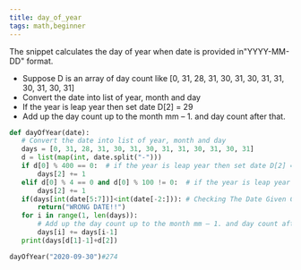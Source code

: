 ```yaml
---
title: day_of_year
tags: math,beginner
---
```


The snippet calculates the day of year when date is provided in"YYYY-MM-DD" format.
 - Suppose D is an array of day count like [0, 31, 28, 31, 30, 31, 30, 31, 31, 30, 31, 30, 31]
 - Convert the date into list of year, month and day
 - If the year is leap year then set date D[2] = 29
 - Add up the day count up to the month mm – 1. and day count after that.
    
 ```python
 def dayOfYear(date):
    # Convert the date into list of year, month and day
    days = [0, 31, 28, 31, 30, 31, 30, 31, 31, 30, 31, 30, 31]
    d = list(map(int, date.split("-")))
    if d[0] % 400 == 0:  # if the year is leap year then set date D[2] = 29
        days[2] += 1
    elif d[0] % 4 == 0 and d[0] % 100 != 0:  # if the year is leap year then set date D[2] = 29
        days[2] += 1
    if(days[int(date[5:7])]<int(date[-2:])): # Checking The Date Given Corresponds to the month.
        return("WRONG DATE!!")
    for i in range(1, len(days)):
        # Add up the day count up to the month mm – 1. and day count after that.
        days[i] += days[i-1]
    print(days[d[1]-1]+d[2])
 ```
 ```python
 dayOfYear("2020-09-30")#274
 ```

